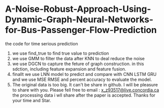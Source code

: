 # A-Noise-Robust-Approach-Using-Dynamic-Graph-Neural-Networks-for-Bus-Passenger-Flow-Prediction
the code for time serious prediction 

1. we use find_true to find true value to prediction
2. we use GMM to filter the data after KNN to deal reduce the noise
3. we use DGCN to capture the feture of graph construction. in this sdction, including feature expansion and feature fusion.
4. finallt we use LNN model to predict and compare with CNN LSTM GRU and we use MSE RMSE and percent accuracy to evaluate the model.
5. The original data is too big. It can't be share in github. I will be pleasure to share with you. Please fell free to email : x_z93517@live.concordia.ca the processing data i wll share after the paper is accepted. Thanks for your time and Star.

